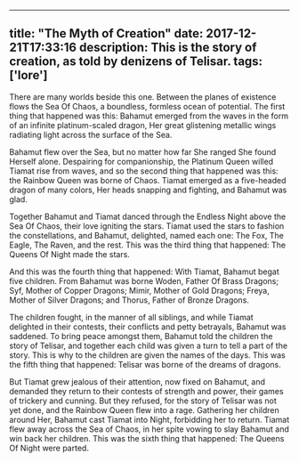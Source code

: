 
---
title: "The Myth of Creation"
date: 2017-12-21T17:33:16
description: This is the story of creation, as told by denizens of Telisar.
tags: ['lore']
---

There are many worlds beside this one. Between the planes of existence flows the Sea Of Chaos, a boundless, formless ocean of potential. The first thing that happened was this: Bahamut emerged from the waves in the form of an infinite platinum-scaled dragon, Her great glistening metallic wings radiating light across the surface of the Sea.

Bahamut flew over the Sea, but no matter how far She ranged She found Herself alone. Despairing for companionship, the Platinum Queen willed Tiamat rise from waves, and so the second thing that happened was this: the Rainbow Queen was borne of Chaos. Tiamat emerged as a five-headed dragon of many colors, Her heads snapping and fighting, and Bahamut was glad.

Together Bahamut and Tiamat danced through the Endless Night above the Sea Of Chaos, their love igniting the stars. Tiamat used the stars to fashion the constellations, and Bahamut, delighted, named each one: The Fox, The Eagle, The Raven, and the rest. This was the third thing that happened: The Queens Of Night made the stars.

And this was the fourth thing that happened: With Tiamat, Bahamut begat five children. From Bahamut was borne Woden, Father Of Brass Dragons; Syf, Mother of Copper Dragons; Mimir, Mother of Gold Dragons; Freya, Mother of Silver Dragons; and Thorus, Father of Bronze Dragons.

The children fought, in the manner of all siblings, and while Tiamat delighted in their contests, their conflicts and petty betrayals, Bahamut was saddened. To bring peace amongst them, Bahamut told the children the story of Telisar, and together each child was given a turn to tell a part of the story. This is why to the children are given the names of the days. This was the fifth thing that happened: Telisar was borne of the dreams of dragons.

But Tiamat grew jealous of their attention, now fixed on Bahamut, and demanded they return to their contests of strength and power, their games of trickery and cunning. But they refused, for the story of Telisar was not yet done, and the Rainbow Queen flew into a rage. Gathering her children around Her, Bahamut cast Tiamat into Night, forbidding her to return. Tiamat flew away across the Sea of Chaos, in her spite vowing to slay Bahamut and win back her children. This was the sixth thing that happened: The Queens Of Night were parted.


